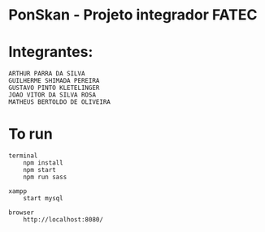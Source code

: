 # PonSkan - Projeto integrador FATEC

# Integrantes: 
    ARTHUR PARRA DA SILVA
    GUILHERME SHIMADA PEREIRA
    GUSTAVO PINTO KLETELINGER
    JOAO VITOR DA SILVA ROSA
    MATHEUS BERTOLDO DE OLIVEIRA

# To run 
    terminal    
        npm install
        npm start
        npm run sass

    xampp
        start mysql

    browser
        http://localhost:8080/